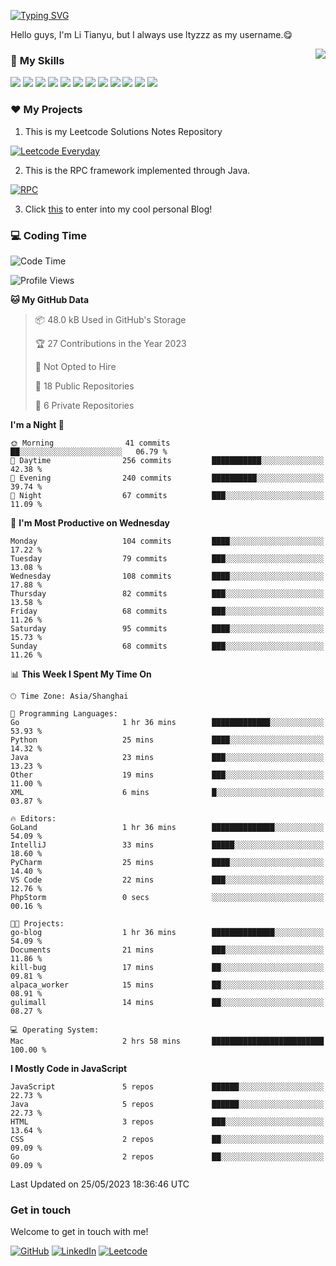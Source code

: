 [![Typing SVG](https://readme-typing-svg.herokuapp.com?size=25&duration=2500&color=8C43EA&vCenter=true&width=200&height=40&lines=Hi+there+%F0%9F%91%8B%F0%9F%8F%BB;I'm+ltyzzz)](https://git.io/typing-svg)

Hello guys, I'm Li Tianyu, but I always use ltyzzz as my username.😋

<a href="#">
  <img align="right" src="https://github-readme-stats.vercel.app/api?username=ltyzzzxxx&count_private=true&show_icons=true&bg_color=15,f2f7fd,E0EAFC" />
</a>

### 🌟 **My Skills**  

![](https://img.shields.io/badge/-Java-4C7491?style=flat-square&logo=java&logoColor=fff)
![](https://img.shields.io/badge/-Spring-5FB832?style=flat-square&logo=Spring&logoColor=fff)
![](https://img.shields.io/badge/-Python-3e74a2?style=flat-square&logo=Python&logoColor=fff)
![](https://img.shields.io/badge/-Go-77BBE2?style=flat-square&logo=Go&logoColor=fff)
![](https://img.shields.io/badge/-Node.js-339933?style=flat-square&logo=Node.js&logoColor=fff)
![](https://img.shields.io/badge/-Vue-4fc08d?style=flat-square&logo=Vue.js&logoColor=fff)
![](https://img.shields.io/badge/-React-2d98ce?style=flat-square&logo=React&logoColor=fff)
![](https://img.shields.io/badge/-Docker-2496ED?style=flat-square&logo=Docker&logoColor=fff)
![](https://img.shields.io/badge/-Linux-000000?style=flat-square&logo=Linux&logoColor=fff)
![](https://img.shields.io/badge/-MySQL-4479A1?style=flat-square&logo=MySQL&logoColor=fff)
![](https://img.shields.io/badge/-Redis-DC382D?style=flat-square&logo=Redis&logoColor=fff)
![](https://img.shields.io/badge/-Git-E84E31?style=flat-square&logo=Git&logoColor=fff)

### ❤️ My Projects

1. This is my Leetcode Solutions Notes Repository

[![Leetcode Everyday](https://github-readme-stats.vercel.app/api/pin?username=ltyzzzxxx&repo=Leetcode-Everyday&theme=transparent&bg_color=15,f2f7fd,E0EAFC)](https://github.com/ltyzzzxxx/Leetcode-Everyday)

2. This is the RPC framework implemented through Java. 

[![RPC](https://github-readme-stats.vercel.app/api/pin?username=ltyzzzxxx&repo=ltyzzz-rpc&theme=transparent&bg_color=15,f2f7fd,E0EAFC)](https://github.com/ltyzzzxxx/ltyzzz-rpc)

3. Click [this](https://ltyzzzxxx.github.io/) to enter into my cool personal Blog!

### 💻 Coding Time

<!--START_SECTION:waka-->
![Code Time](http://img.shields.io/badge/Code%20Time-2%20hrs%2059%20mins-blue)

![Profile Views](http://img.shields.io/badge/Profile%20Views-76-blue)

**🐱 My GitHub Data** 

> 📦 48.0 kB Used in GitHub's Storage 
 > 
> 🏆 27 Contributions in the Year 2023
 > 
> 🚫 Not Opted to Hire
 > 
> 📜 18 Public Repositories 
 > 
> 🔑 6 Private Repositories 
 > 
**I'm a Night 🦉** 

```text
🌞 Morning                41 commits          ██░░░░░░░░░░░░░░░░░░░░░░░   06.79 % 
🌆 Daytime                256 commits         ███████████░░░░░░░░░░░░░░   42.38 % 
🌃 Evening                240 commits         ██████████░░░░░░░░░░░░░░░   39.74 % 
🌙 Night                  67 commits          ███░░░░░░░░░░░░░░░░░░░░░░   11.09 % 
```
📅 **I'm Most Productive on Wednesday** 

```text
Monday                   104 commits         ████░░░░░░░░░░░░░░░░░░░░░   17.22 % 
Tuesday                  79 commits          ███░░░░░░░░░░░░░░░░░░░░░░   13.08 % 
Wednesday                108 commits         ████░░░░░░░░░░░░░░░░░░░░░   17.88 % 
Thursday                 82 commits          ███░░░░░░░░░░░░░░░░░░░░░░   13.58 % 
Friday                   68 commits          ███░░░░░░░░░░░░░░░░░░░░░░   11.26 % 
Saturday                 95 commits          ████░░░░░░░░░░░░░░░░░░░░░   15.73 % 
Sunday                   68 commits          ███░░░░░░░░░░░░░░░░░░░░░░   11.26 % 
```


📊 **This Week I Spent My Time On** 

```text
🕑︎ Time Zone: Asia/Shanghai

💬 Programming Languages: 
Go                       1 hr 36 mins        █████████████░░░░░░░░░░░░   53.93 % 
Python                   25 mins             ████░░░░░░░░░░░░░░░░░░░░░   14.32 % 
Java                     23 mins             ███░░░░░░░░░░░░░░░░░░░░░░   13.23 % 
Other                    19 mins             ███░░░░░░░░░░░░░░░░░░░░░░   11.00 % 
XML                      6 mins              █░░░░░░░░░░░░░░░░░░░░░░░░   03.87 % 

🔥 Editors: 
GoLand                   1 hr 36 mins        ██████████████░░░░░░░░░░░   54.09 % 
IntelliJ                 33 mins             █████░░░░░░░░░░░░░░░░░░░░   18.60 % 
PyCharm                  25 mins             ████░░░░░░░░░░░░░░░░░░░░░   14.40 % 
VS Code                  22 mins             ███░░░░░░░░░░░░░░░░░░░░░░   12.76 % 
PhpStorm                 0 secs              ░░░░░░░░░░░░░░░░░░░░░░░░░   00.16 % 

🐱‍💻 Projects: 
go-blog                  1 hr 36 mins        ██████████████░░░░░░░░░░░   54.09 % 
Documents                21 mins             ███░░░░░░░░░░░░░░░░░░░░░░   11.86 % 
kill-bug                 17 mins             ██░░░░░░░░░░░░░░░░░░░░░░░   09.81 % 
alpaca_worker            15 mins             ██░░░░░░░░░░░░░░░░░░░░░░░   08.91 % 
gulimall                 14 mins             ██░░░░░░░░░░░░░░░░░░░░░░░   08.27 % 

💻 Operating System: 
Mac                      2 hrs 58 mins       █████████████████████████   100.00 % 
```

**I Mostly Code in JavaScript** 

```text
JavaScript               5 repos             ██████░░░░░░░░░░░░░░░░░░░   22.73 % 
Java                     5 repos             ██████░░░░░░░░░░░░░░░░░░░   22.73 % 
HTML                     3 repos             ███░░░░░░░░░░░░░░░░░░░░░░   13.64 % 
CSS                      2 repos             ██░░░░░░░░░░░░░░░░░░░░░░░   09.09 % 
Go                       2 repos             ██░░░░░░░░░░░░░░░░░░░░░░░   09.09 % 
```




 Last Updated on 25/05/2023 18:36:46 UTC
<!--END_SECTION:waka-->

### Get in touch

Welcome to get in touch with me!

[![GitHub](https://img.shields.io/badge/GitHub-grey?logo=github)](https://github.com/ltyzzzxxx)
[![LinkedIn](https://img.shields.io/badge/LinkedIn-blue?logo=linkedin)](https://www.linkedin.com/in/tianyu-li-7068b8248/)
[![Leetcode](https://img.shields.io/badge/Leetcode-yellow?logo=leetcode)](https://leetcode.cn/u/ltyzzz/)
